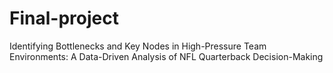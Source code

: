 # Final-project
Identifying Bottlenecks and Key Nodes in High-Pressure Team Environments: A Data-Driven Analysis of NFL Quarterback Decision-Making
